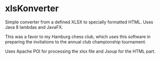 xlsKonverter
============

Simple converter from a defined XLSX to specially formatted HTML. Uses Java 8 lambdas and JavaFX.

This was a favor to my Hamburg chess club, which uses this software in preparing the invitations to the annual club championship tournament.

Uses Apache POI for processing the xlsx file and Jsoup for the HTML part.
